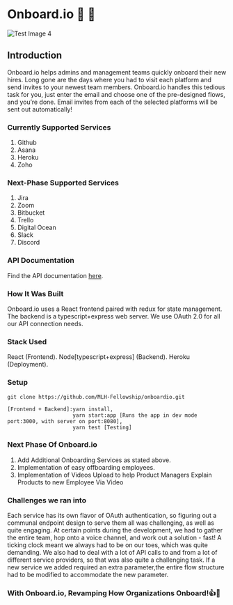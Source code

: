 # Onboard.io :rocket: :checkered_flag:

![Test Image 4](https://github.com/MLH-Fellowship/onboardio/blob/master/onboardio.png)

## Introduction

Onboard.io helps admins and management teams quickly onboard their new hires. Long gone are the days where you had to visit each platform and send invites to your newest team members. Onboard.io handles this tedious task for you, just enter the email and choose one of the pre-designed flows, and you’re done. Email invites from each of the selected platforms will be sent out automatically!

### Currently Supported Services

1. Github
2. Asana
3. Heroku
4. Zoho

### Next-Phase Supported Services

1. Jira
2. Zoom
3. Bitbucket
4. Trello
5. Digital Ocean
6. Slack
7. Discord


### API Documentation

Find the API documentation [here](https://documenter.getpostman.com/view/2238143/TVKHTadQ).

### How It Was Built

Onboard.io uses a React frontend paired with redux for state management. The backend is a typescript+express web server. We use OAuth 2.0 for all our API connection needs.

### Stack Used

React (Frontend).
Node[typescript+express] (Backend).
Heroku (Deployment).

### Setup

```
git clone https://github.com/MLH-Fellowship/onboardio.git
```

```
[Frontend + Backend]:yarn install,
                     yarn start:app [Runs the app in dev mode port:3000, with server on port:8080],
                     yarn test [Testing]
```

### Next Phase Of Onboard.io

1. Add Additional Onboarding Services as stated above.
2. Implementation of easy offboarding employees.
3. Implementation of Videos Upload to help Product Managers Explain Products to new Employee Via Video

### Challenges we ran into

Each service has its own flavor of OAuth authentication, so figuring out a communal endpoint
design to serve them all was challenging, as well as quite engaging. At certain points
during the development, we had to gather the entire team, hop onto a voice channel,
and work out a solution - fast! A ticking clock meant we always had to be on our toes,
which was quite demanding.
We also had to deal with a lot of API calls to and from a lot of different service providers,
so that was also quite a challenging task.
If a new service we added required an extra parameter,the entire flow structure had
to be modified to accommodate the new parameter.

### With Onboard.io, Revamping How Organizations Onboard!:+1::sparkling_heart:
